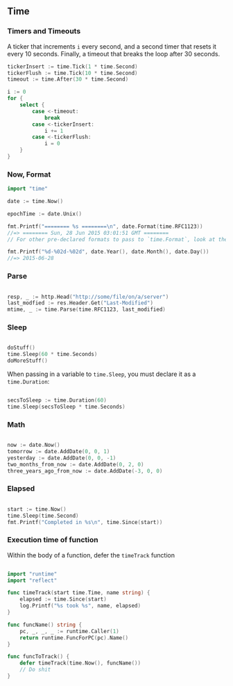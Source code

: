 ## Time

### Timers and Timeouts

A ticker that increments `i` every second, and a second timer that resets it every 10 seconds. Finally, a timeout that breaks the loop after 30 seconds.

```go
tickerInsert := time.Tick(1 * time.Second)
tickerFlush := time.Tick(10 * time.Second)
timeout := time.After(30 * time.Second)

i := 0
for {
    select {
        case <-timeout:
	        break
        case <-tickerInsert:
    	    i += 1
        case <-tickerFlush:
	        i = 0
    }
}
```

### Now, Format

```go
import "time"

date := time.Now()

epochTime := date.Unix()

fmt.Printf("======== %s ========\n", date.Format(time.RFC1123))
//=> ======== Sun, 28 Jun 2015 03:01:51 GMT ========
// For other pre-declared formats to pass to `time.Format`, look at the Time package

fmt.Printf("%d-%02d-%02d", date.Year(), date.Month(), date.Day())
//=> 2015-06-28

```

### Parse
```go

resp, _ := http.Head("http://some/file/on/a/server")
last_modfied := res.Header.Get("Last-Modified")
mtime, _ := time.Parse(time.RFC1123, last_modified)

```


### Sleep

```go

doStuff()
time.Sleep(60 * time.Seconds)
doMoreStuff()

```

When passing in a variable to `time.Sleep`, you must declare it as a `time.Duration`:

```go

secsToSleep := time.Duration(60)
time.Sleep(secsToSleep * time.Seconds)

```

### Math

```go

now := date.Now()
tomorrow := date.AddDate(0, 0, 1)
yesterday := date.AddDate(0, 0, -1)
two_months_from_now := date.AddDate(0, 2, 0)
three_years_ago_from_now := date.AddDate(-3, 0, 0) 

```

### Elapsed
```go

start := time.Now()
time.Sleep(time.Second)
fmt.Printf("Completed in %s\n", time.Since(start))

```

### Execution time of function

Within the body of a function, defer the `timeTrack` function

```go

import "runtime"
import "reflect"

func timeTrack(start time.Time, name string) {
    elapsed := time.Since(start)
    log.Printf("%s took %s", name, elapsed)
}

func funcName() string {
    pc, _, _, _ := runtime.Caller(1)
    return runtime.FuncForPC(pc).Name()
}

func funcToTrack() {
	defer timeTrack(time.Now(), funcName())
	// Do shit
}

```